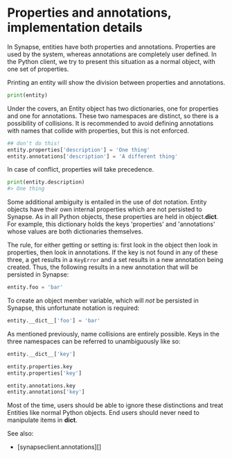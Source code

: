# Properties and annotations, implementation details

In Synapse, entities have both properties and annotations. Properties are used by the system, whereas annotations are completely user defined. In the Python client, we try to present this situation as a normal object, with one set of properties.

Printing an entity will show the division between properties and annotations.

```python
print(entity)
```

Under the covers, an Entity object has two dictionaries, one for properties and one for annotations. These two namespaces are distinct, so there is a possibility of collisions. It is recommended to avoid defining annotations with names that collide with properties, but this is not enforced.

```python
## don't do this!
entity.properties['description'] = 'One thing'
entity.annotations['description'] = 'A different thing'
```

In case of conflict, properties will take precedence.

```python
print(entity.description)
#> One thing
```

Some additional ambiguity is entailed in the use of dot notation. Entity objects have their own internal properties which are not persisted to Synapse. As in all Python objects, these properties are held in object.__dict__. For example, this dictionary holds the keys 'properties' and 'annotations' whose values are both dictionaries themselves.

The rule, for either getting or setting is: first look in the object then look in properties, then look in annotations. If the key is not found in any of these three, a get results in a `KeyError` and a set results in a new annotation being created. Thus, the following results in a new annotation that will be persisted in Synapse:

```python
entity.foo = 'bar'
```

To create an object member variable, which will *not* be persisted in Synapse, this unfortunate notation is required:

```python
entity.__dict__['foo'] = 'bar'
```

As mentioned previously, name collisions are entirely possible. Keys in the three namespaces can be referred to unambiguously like so:

```python
entity.__dict__['key']

entity.properties.key
entity.properties['key']

entity.annotations.key
entity.annotations['key']
```

Most of the time, users should be able to ignore these distinctions and treat Entities like normal Python objects. End users should never need to manipulate items in __dict__.

See also:

- [synapseclient.annotations][]
